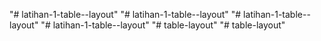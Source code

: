 "# latihan-1-table--layout" 
"# latihan-1-table--layout" 
"# latihan-1-table--layout" 
"# latihan-1-table--layout" 
"# table-layout" 
"# table-layout" 
